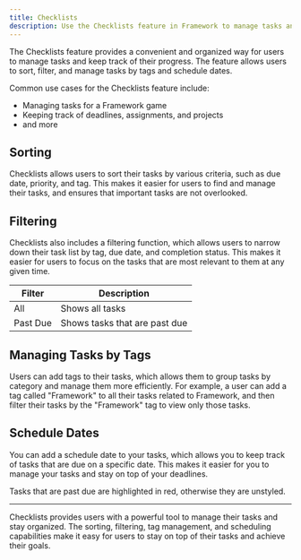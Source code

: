 ```yaml
---
title: Checklists
description: Use the Checklists feature in Framework to manage tasks and stay organized.
---
```


The Checklists feature provides a convenient and organized way for users to manage tasks and keep track of their progress. The feature allows users to sort, filter, and manage tasks by tags and schedule dates.

Common use cases for the Checklists feature include:

- Managing tasks for a Framework game
- Keeping track of deadlines, assignments, and projects
- and more

## Sorting

Checklists allows users to sort their tasks by various criteria, such as due date, priority, and tag. This makes it easier for users to find and manage their tasks, and ensures that important tasks are not overlooked.

## Filtering

Checklists also includes a filtering function, which allows users to narrow down their task list by tag, due date, and completion status. This makes it easier for users to focus on the tasks that are most relevant to them at any given time.

| Filter   | Description                   |
| -------- | ----------------------------- |
| All      | Shows all tasks               |
| Past Due | Shows tasks that are past due |

## Managing Tasks by Tags

Users can add tags to their tasks, which allows them to group tasks by category and manage them more efficiently. For example, a user can add a tag called "Framework" to all their tasks related to Framework, and then filter their tasks by the "Framework" tag to view only those tasks.

## Schedule Dates

You can add a schedule date to your tasks, which allows you to keep track of tasks that are due on a specific date. This makes it easier for you to manage your tasks and stay on top of your deadlines.

Tasks that are past due are highlighted in red, otherwise they are unstyled.

---

Checklists provides users with a powerful tool to manage their tasks and stay organized. The sorting, filtering, tag management, and scheduling capabilities make it easy for users to stay on top of their tasks and achieve their goals.
